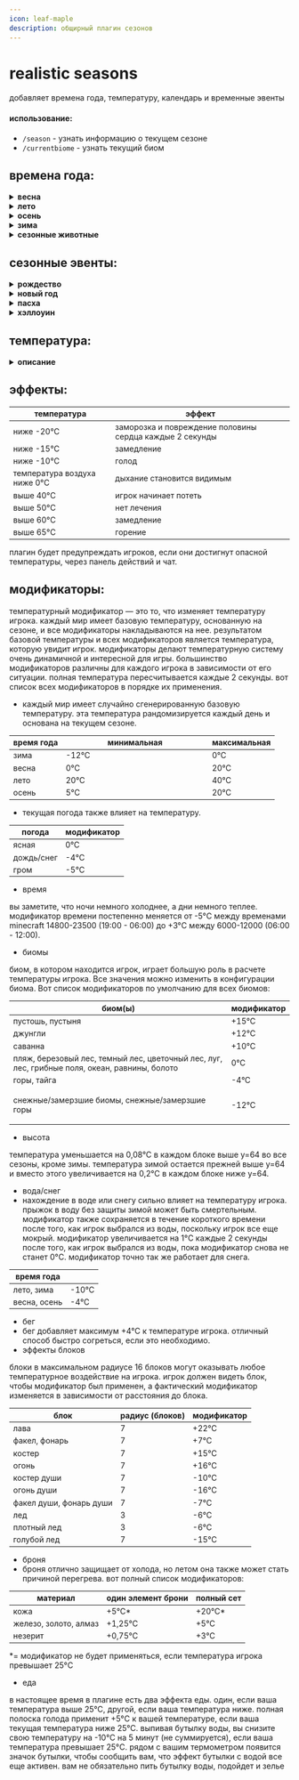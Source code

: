 ```yaml
---
icon: leaf-maple
description: общирный плагин сезонов
---
```


# realistic seasons

добавляет времена года, температуру, календарь и временные эвенты

#### использование:

* `/season` - узнать информацию о текущем сезоне
* `/currentbiome` - узнать текущий биом

## времена года:

<details>

<summary><strong>весна</strong></summary>

* безусловно, самый легкое время года, и оно подарит миру живое и теплое ощущение. деревья приобретут красивый цвет, вода и небо приобретут теплые краски, весь мир будет залит цветами, а детеныши животных будут встречаться на каждом углу. весна дарит миру особое ощущение, особенно после долгой и холодной зимы.

- весна начинается 4 марта
- листья в лесах станут розовыми, а вода приобретет легкий светло-голубой оттенок.
- цветы вишни опадают с листьев
- небо имеет светло-голубой цвет
- цветы можно найти повсюду, весь мир будет выглядеть как цветочный лес
- снег и лед, образовавшиеся зимой, будут удалены
- множество овец, коров, свиней, кроликов и кур будут появляться с 3-5 детенышей
- ночью будут появляться светлячки
- увеличенная скорость появления пчел
- средняя температура 5°C-23°C, в зависимости от биома.
- продолжительность дня и ночи в основном одинакова
- листья джунглей в биоме джунглей сохранят свой обычный цвет. в некоторых биомах также нет цветов, а только некоторые изменения цвета. средняя температура в каждом биоме различна, в пустыне весной будет намного теплее, чем в замерзшей тундре.
- а начале подсезона весны уборка снега происходит медленнее и происходит по блокам, а не целыми кусками сразу. вы заметите, что таяние становится быстрее поздней весной.
- в середине весны (до и после подсезонов) все листья дуба превращаются в листья вишни. изменения блоков происходят только на стороне клиента, то есть оригинальные листья дуба не удаляются на сервере. разрушение этих листьев вишни также приведет к падению обычных листьев дуба.&#x20;

![](<../.gitbook/assets/image (1).png>)

</details>

<details>

<summary><strong>лето</strong></summary>

* дни становятся длиннее, а солнце очень палящее. мир медленно превращается в большие джунгли. животные, которые обычно встречаются только в джунглях, теперь будут повсюду. деревья приобретают яркие зеленые цвета, похожие на листья джунглей, а небо и вода становятся светло-голубыми. урожай также растет очень быстро, а температура резко повышается. обязательно возьмите с собой немного воды, чтобы справиться с жарой.

- &#x20;лето начинается 4 июня
- деревья и трава в большинстве биомов имеют яркий зеленый цвет, похожий на листья джунглей
- холодные биомы (снежные равнины, тайга и т. д.) имеют цвет травы равнин
- жаркие биомы (пустыня, саванна) выглядят немного сухими
- цвет воды и неба светло-голубой
- падающие звезды можно увидеть ночью
- светлячки будут появляться ночью
- цветы, размещенные плагином весной, будут удалены
- листья опадают с деревьев
- ягодные кусты появляются повсюду
- дождь идет очень редко
- животные, которые обычно появляются в джунглях, теперь могут появляться везде
- посевы/растения без блока где-то над ними будут расти в 2 раза быстрее
- дни будут длинными (около 13 мин), а ночи будут короткими (7 мин)
- вместо зомби будут появляться кадавры
- средняя температура будет между 25°C-40°C, в зависимости от биома

![](../.gitbook/assets/image.png)

</details>

<details>

<summary><strong>осень</strong></summary>

* дни становятся короче, а солнце теряет свою силу. деревья окрашиваются в красивые цвета, а земля и вода становятся грязными. небо темное, и кажется, что в любую минуту может разразиться шторм. лисы, грибы, лягушки, летучие мыши и (пещерные) пауки начинают появляться по всему миру. леса никогда не были такими красивыми.

- осень начинается 4 сентября
- деревья окрашиваются во все цвета: оранжевый, синий, зеленый, желтый и коричневый.
- трава имеет светло-коричневый грязный цвет
- небо имеет серый цвет
- вода коричневая и выглядит грязной
- появляются большие скопления грибов
- &#x20;дожди и штормы очень часто
- под деревьями появятся мелкие частицы (падающих листьев).
- летучие мыши появляются над землей ночью
- грибные коровы, лягушки и лисы появляются повсюду
- ночью можно встретить дополнительных пауков, а иногда даже пещерных пауков
- средняя температура будет между 5°C-25°C, в зависимости от биома
- у мобов есть 20% шанс появиться с тыквой на голове
- продолжительность дня и ночи в основном одинакова
- ягодные кусты, образующиеся летом, удаляются

![](<../.gitbook/assets/image (2).png>)

</details>

<details>

<summary><strong>зима</strong></summary>

* температура падает, и выживание становится настоящим испытанием. большинство растений погибло от холодного снега, а те, что выжили, не могут расти. озера и реки замерзли, и купание может быть смертельным. вода имеет темно-синий цвет, а деревья и трава светло-серые. пережить длинные и холодные ночи — это действительно испытание.

- зима начинается 4 декабря
- листья и трава имеют светло-серый оттенок
- небо немного более белое, вода темно-синяя
- все блоки источников воды без блока где-то над ними со временем замерзнут
- вместо дождя идет снег. используется фактическая текстура снега ванильного minecraft, а не частицы. снег снова будет удален после зимы
- ночи будут длинными (около 13 минут), а дни — короткими (около 7 минут).&#x20;
- волки, белые лисы, белые медведи и снеговики могут быть найдены повсюду
- вместо скелетов будут появляться зимогоры
- есть 20% шанс, что каждую ночь небо будет заполнено белыми искрами
- посевы/растения не будут расти, если над ними не будет блока (где-то). стоит строить крытые фермы, если хотятите выращивать урожай зимой
- средняя температура будет между -10°C и 5°C, в зависимости от биома
- игрокам придется защищать себя от низких температур. вот как можно это делать
- междусезонья. расположение снега и льда меняется между междусезоньями. в начале зимы снег может быть виден в воздухе, но, скорее всего, не будет помещен на землю из-за относительно высоких температур. образование льда происходит медленно и начинается снаружи озер и растет внутрь, как показано ниже:

![](../.gitbook/assets/image.gif)

![](<../.gitbook/assets/image (3).png>)



</details>

<details>

<summary><strong>сезонные животные</strong></summary>

* после окончания сезона эти животные автоматически исчезнут. игроки могут остановить исчезновение животных, разводя, кормя, присваивая им имена или приручая их. пчелы также не исчезнут, если им дать улей. эти механики гарантируют, что целые фермы не исчезнут после окончания сезона.&#x20;
* некоторые животные ведут себя не так, как их обычный ванильный вариант. например, волки, лисы и оцелоты не агрессивны по отношению к другим животным. у них есть шанс появиться на ферме игрока, и они могли бы убить всех. снеговики появляются без тыквы на голове (см. скриншоты в зимнем спойлере), и они пассивны по отношению к мобам. это предотвращает возникновение огромных боев ночью, приводящих к ландшафту, полному кратеров от криперов.

</details>

## сезонные эвенты:

<details>

<summary><strong>рождество</strong></summary>

* подарки появляются под деревьями в деревнях.
* максимум одно дерево на деревню.
* подарки быстро исчезают после окончания рождества.
* специальные частицы появляются ночью

![](<../.gitbook/assets/image (2) (1).png>)

</details>

<details>

<summary><strong>новый год</strong></summary>

* в деревнях появляются фейерверочные торты в полночь, создавая красивые фейерверочные шо
* каждый фейерверочный торт имеет один из семи уникальных шаблонов стрельбы, включая взрывы, фонтаны и более длинные ракеты. цвета также случайны
* фейерверочный торт существует 45 секунд, после чего исчезает. ближайший житель попытается сразу же создать новый. также существует минимальное расстояние между появляющимися тортами
* фейерверочные шоу продолжаются до рассвета

![](<../.gitbook/assets/image (3) (1).png>)

![](../.gitbook/assets/Fireworks.gif)

</details>

<details>

<summary><strong>пасха</strong></summary>

* пасхальные яйца будут спрятаны по всему миру
* пасхальные яйца не появляются близко друг к другу
* яйца быстро исчезают после окончания события
* опасные кролики появляются ночью

![](<../.gitbook/assets/image (4) (1).png>)

</details>

<details>

<summary><strong>хэллоуин</strong></summary>

* мобы могут появляться с особыми усилениями
* мобы, подверженные усилению на хэллоуин, окружены огненными частицами
* виндикаторы могут появляться ночью.
* усиления включают:
  * скорость
  * дополнительная броня
  * горящие стрелы (скелеты)
  * больше типов зелий (ведьмы)
  * дублирование при ударе (удар по некоторым мобам может вызвать частичный эффект, создающий 4-5 мобов того же типа)
  * невидимость при ударе (удар по некоторым мобам делает их невидимыми)

</details>

## температура:

<details>

<summary><strong>описание</strong></summary>

* многие вещи меняют температуру игроков: сезон, биом, броня, погода, время, вода, еда, рост, бег, блокировка света и многое другое. ознакомьтесь с модификаторами для полного списка
* игроки будут наказаны за плохую температуру. эффекты начинаются с -10 °C и с 50 °C. эффекты включают голод, медлительность, заморозку (с повреждением), отключение лечения и горение. подробнее см. в эффектах. некоторые эффекты только визуальные, например, игрок начинает потеть, когда его температура превышает 40°C, или дыхание игрока становится видимым, если температура воздуха ниже 0°C.

</details>

## эффекты:

| температура                  | эффект                                                   |
| ---------------------------- | -------------------------------------------------------- |
| ниже -20°C                   | заморозка и повреждение половины сердца каждые 2 секунды |
| ниже -15°C                   | замедление                                               |
| ниже -10°C                   | голод                                                    |
| температура воздуха ниже 0°C | дыхание становится видимым                               |
| выше 40°C                    | игрок начинает потеть                                    |
| выше 50°C                    | нет лечения                                              |
| выше 60°C                    | замедление                                               |
| выше 65°C                    | горение                                                  |

плагин будет предупреждать игроков, если они достигнут опасной температуры, через панель действий и чат.

## модификаторы:

температурный модификатор — это то, что изменяет температуру игрока. каждый мир имеет базовую температуру, основанную на сезоне, и все модификаторы накладываются на нее. результатом базовой температуры и всех модификаторов является температура, которую увидит игрок. модификаторы делают температурную систему очень динамичной и интересной для игры. большинство модификаторов различны для каждого игрока в зависимости от его ситуации. полная температура пересчитывается каждые 2 секунды. вот список всех модификаторов в порядке их применения.

* каждый мир имеет случайно сгенерированную базовую температуру. эта температура рандомизируется каждый день и основана на текущем сезоне.&#x20;

<table><thead><tr><th>время года</th><th width="249">минимальная</th><th>максимальная</th></tr></thead><tbody><tr><td>зима</td><td>-12°C</td><td>0°C</td></tr><tr><td>весна</td><td>0°C</td><td>20°C</td></tr><tr><td>лето</td><td>20°C</td><td>40°C</td></tr><tr><td>осень</td><td>5°C</td><td>20°C</td></tr></tbody></table>

* текущая погода также влияет на температуру.

| погода     | модификатор |
| ---------- | ----------- |
| ясная      | 0°C         |
| дождь/снег | -4°C        |
| гром       | -5°C        |

* время

вы заметите, что ночи немного холоднее, а дни немного теплее. модификатор времени постепенно меняется от -5°C между временами minecraft 14800-23500 (19:00 - 06:00) до +3°C между 6000-12000 (06:00 - 12:00).

* биомы&#x20;

биом, в котором находится игрок, играет большую роль в расчете температуры игрока. Все значения можно изменить в конфигурации биома. Вот список модификаторов по умолчанию для всех биомов:

| биом(ы)                                                                                        | модификатор |
| ---------------------------------------------------------------------------------------------- | ----------- |
| пустошь, пустыня                                                                               | +15°C       |
| джунгли                                                                                        | +12°C       |
| саванна                                                                                        | +10°C       |
| пляж, березовый лес, темный лес, цветочный лес, луг, лес, грибные поля, океан, равнины, болото | 0°C         |
| горы, тайга                                                                                    | -4°C        |
| <p>снежные/замерзшие биомы, снежные/замерзшие горы<br></p>                                     | -12°C       |



* высота&#x20;

температура уменьшается на 0,08°C в каждом блоке выше y=64 во все сезоны, кроме зимы. температура зимой остается прежней выше y=64 и вместо этого увеличивается на 0,2°C в каждом блоке ниже y=64.

* вода/снег&#x20;
* нахождение в воде или снегу сильно влияет на температуру игрока. прыжок в воду без защиты зимой может быть смертельным. модификатор также сохраняется в течение короткого времени после того, как игрок выбрался из воды, поскольку игрок все еще мокрый. модификатор увеличивается на 1°C каждые 2 секунды после того, как игрок выбрался из воды, пока модификатор снова не станет 0°C. модификатор точно так же работает для снега.

| время года   |       |
| ------------ | ----- |
| лето, зима   | -10°C |
| весна, осень | -4°C  |

* бег&#x20;
* бег добавляет максимум +4°C к температуре игрока. отличный способ быстро согреться, если это необходимо.
* эффекты блоков&#x20;

блоки в максимальном радиусе 16 блоков могут оказывать любое температурное воздействие на игрока. игрок должен видеть блок, чтобы модификатор был применен, а фактический модификатор изменяется в зависимости от расстояния до блока.

| блок                    | радиус (блоков) | модификатор |
| ----------------------- | --------------- | ----------- |
| лава                    | 7               | +22°C       |
| факел, фонарь           | 7               | +7°C        |
| костер                  | 7               | +15°C       |
| огонь                   | 7               | +16°C       |
| костер души             | 7               | -10°C       |
| огонь души              | 7               | -16°C       |
| факел души, фонарь души | 7               | -7°C        |
| лед                     | 3               | -6°C        |
| плотный лед             | 3               | -6°C        |
| голубой лед             | 7               | -15°C       |

* броня&#x20;
* броня отлично защищает от холода, но летом она также может стать причиной перегрева. вот полный список модификаторов:

| материал              | один элемент брони | полный сет |
| --------------------- | ------------------ | ---------- |
| кожа                  | +5°C\*             | +20°C\*    |
| железо, золото, алмаз | +1,25°C            | +5°C       |
| незерит               | +0,75°C            | +3°C       |

\*= модификатор не будет применяться, если температура игрока превышает 25°C

* еда&#x20;

в настоящее время в плагине есть два эффекта еды. один, если ваша температура выше 25°C, другой, если ваша температура ниже. полная полоска голода применит +5°C к вашей температуре, если ваша текущая температура ниже 25°C. выпивая бутылку воды, вы снизите свою температуру на -10°C на 5 минут (не суммируется), если ваша температура превышает 25°C. рядом с вашим термометром появится значок бутылки, чтобы сообщить вам, что эффект бутылки с водой все еще активен. вам не обязательно пить бутылку воды, подойдет и зелье

